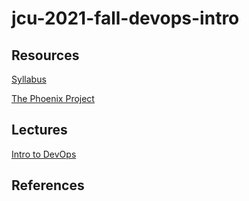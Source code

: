 # jcu-2021-fall-devops-intro

## Resources

[Syllabus](syllabus.md)

[The Phoenix Project](https://www.amazon.com/Phoenix-Project-DevOps-Helping-Business/dp/1942788290/)

## Lectures

[Intro to DevOps](lectures/00-intro/index.html)

## References